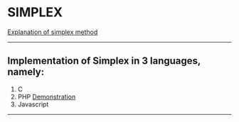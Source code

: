 # SIMPLEX
[Explanation of simplex method](https://www.youtube.com/watch?v=rzRZLGD_aeE)

---
## Implementation of Simplex in 3 languages, namely:

1. C
2. PHP [Demonstration](https://www.youtube.com/watch?v=-l8yYs6ATZw)
3. Javascript

---
